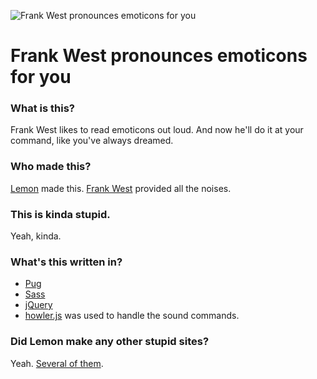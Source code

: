![Frank West pronounces emoticons for you](https://8u.ahoylemon.xyz/og-image2.webp)
# Frank West pronounces emoticons for you

### What is this?
Frank West likes to read emoticons out loud. And now he'll do it at your command, like you've always dreamed.

### Who made this?
[Lemon](https://ahoylemon.xyz) made this. [Frank West](https://thefpl.us/meet/frank-west) provided all the noises.

### This is kinda stupid.
Yeah, kinda.

### What's this written in?
* [Pug](https://pugjs.org)
* [Sass](http://sass-lang.com/)
* [jQuery](http://jquery.com/)
* [howler.js](https://github.com/goldfire/howler.js) was used to handle the sound commands.

### Did Lemon make any other stupid sites?
Yeah. [Several of them](http://ahoylemon.xyz).